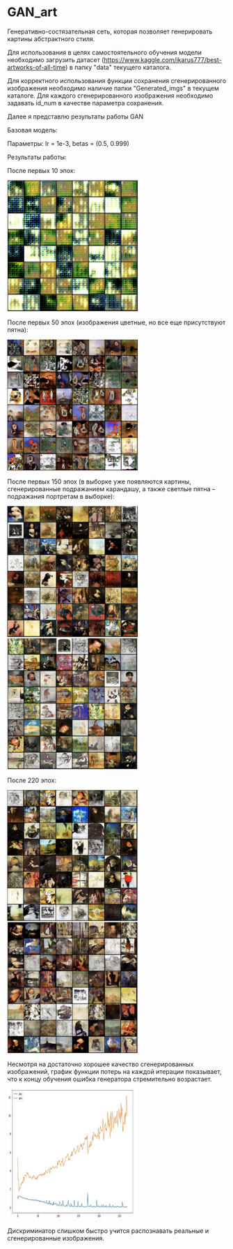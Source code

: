 # GAN_art
Генеративно-состязательная сеть, которая позволяет генерировать картины абстрактного стиля.

Для использования в целях самостоятельного обучения модели необходимо загрузить датасет (https://www.kaggle.com/ikarus777/best-artworks-of-all-time) в папку "data" текущего каталога. 

Для корректного использования функции сохранения сгенерированного изображения необходимо наличие папки "Generated_imgs" в текущем каталоге. Для каждого сгенерированного изображения необходимо задавать id_num в качестве параметра сохранения. 

Далее я представлю результаты работы GAN 

Базовая модель: 

Параметры: lr = 1e-3, betas = (0.5, 0.999)

Результаты работы:

После первых 10 эпох:



<img src="https://github.com/AverichkinaVictoria/GAN_art/blob/main/results_1.png" width="300" height="300" />



После первых 50 эпох (изображения цветные, но все еще присутствуют пятна):


<img src="https://github.com/AverichkinaVictoria/GAN_art/blob/main/results_2.png" width="300" height="300" />




После первых 150 эпох (в выборке уже появляются картины, сгенерированные подражанием карандашу, а также светлые пятна – подражания портретам в выборке):


<img src="https://github.com/AverichkinaVictoria/GAN_art/blob/main/results_3.png" width="300" height="300" />

<img src="https://github.com/AverichkinaVictoria/GAN_art/blob/main/results_4.png" width="300" height="300" />




После  220 эпох:


<img src="https://github.com/AverichkinaVictoria/GAN_art/blob/main/results_5.png" width="300" height="300" />

<img src="https://github.com/AverichkinaVictoria/GAN_art/blob/main/results_6.png" width="300" height="300" />




Несмотря на достаточно хорошее качество сгенерированных изображений, график функции потерь на каждой итерации показывает, что к концу обучения ошибка генератора стремительно возрастает. 

<img src="https://github.com/AverichkinaVictoria/GAN_art/blob/main/loss.jpeg" width="300" height="300" />

Дискриминатор слишком быстро учится распознавать реальные и сгенерированные изображения. 



